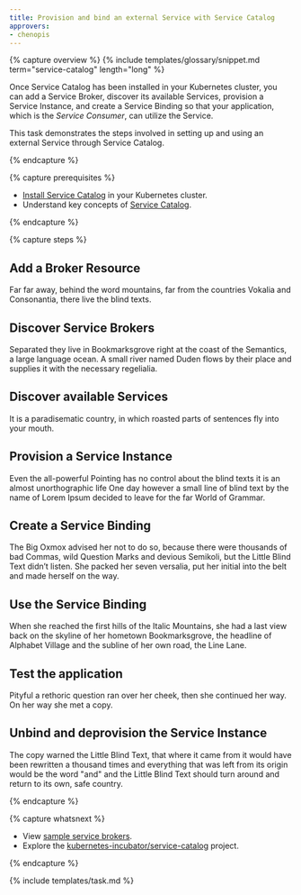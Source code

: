 ```yaml
---
title: Provision and bind an external Service with Service Catalog
approvers:
- chenopis
---
```


{% capture overview %}
{% include templates/glossary/snippet.md term="service-catalog" length="long" %}

Once Service Catalog has been installed in your Kubernetes cluster, you can add a Service Broker, discover its available Services, provision a Service Instance, and create a Service Binding so that your application, which is the *Service Consumer*, can utilize the Service.

This task demonstrates the steps involved in setting up and using an external Service through Service Catalog.

{% endcapture %}


{% capture prerequisites %}
* [Install Service Catalog](/docs/tasks/service-catalog/install-service-catalog/) in your Kubernetes cluster.
* Understand key concepts of [Service Catalog](/docs/concepts/service-catalog/).


{% endcapture %}


{% capture steps %}
## Add a Broker Resource

Far far away, behind the word mountains, far from the countries Vokalia and Consonantia, there live the blind texts.

## Discover Service Brokers

Separated they live in Bookmarksgrove right at the coast of the Semantics, a large language ocean. A small river named Duden flows by their place and supplies it with the necessary regelialia.

## Discover available Services

It is a paradisematic country, in which roasted parts of sentences fly into your mouth.

## Provision a Service Instance

Even the all-powerful Pointing has no control about the blind texts it is an almost unorthographic life One day however a small line of blind text by the name of Lorem Ipsum decided to leave for the far World of Grammar.

## Create a Service Binding 

The Big Oxmox advised her not to do so, because there were thousands of bad Commas, wild Question Marks and devious Semikoli, but the Little Blind Text didn’t listen. She packed her seven versalia, put her initial into the belt and made herself on the way.

## Use the Service Binding

When she reached the first hills of the Italic Mountains, she had a last view back on the skyline of her hometown Bookmarksgrove, the headline of Alphabet Village and the subline of her own road, the Line Lane.

## Test the application

Pityful a rethoric question ran over her cheek, then she continued her way. On her way she met a copy.

## Unbind and deprovision the Service Instance

The copy warned the Little Blind Text, that where it came from it would have been rewritten a thousand times and everything that was left from its origin would be the word "and" and the Little Blind Text should turn around and return to its own, safe country. 

{% endcapture %}


{% capture whatsnext %}
* View [sample service brokers](https://github.com/openservicebrokerapi/servicebroker/blob/master/gettingStarted.md#sample-service-brokers).
* Explore the [kubernetes-incubator/service-catalog](https://github.com/kubernetes-incubator/service-catalog) project.

{% endcapture %}


{% include templates/task.md %}